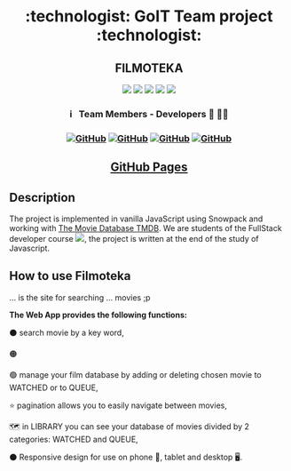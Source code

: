 <h1 align="center"> :technologist: GoIT Team project :technologist: </h1>
<h2 align="center">  FILMOTEKA  </h2>

<p align="center">
<img src="https://img.shields.io/badge/HTML-5-black"/>
<img src="https://img.shields.io/badge/%09CSS%20-2.1-yellowgreen"/>
<img src="https://img.shields.io/badge/JavaScript-ES8-aqua"/>
<img src="https://img.shields.io/badge/Node.js-14.17.0-brightgreen"/>
<img src="https://img.shields.io/badge/-GitHub-black"/>
</p>


<h3 align="center"> ℹ️ &nbsp; Team Members - Developers 🐾 🐱‍🚀 <h3>
<span align="center"> 
  
<a align="center" href="https://github.com/masa87">![GitHub](https://img.shields.io/badge/-masa87-05122A?style=flat&logo=github)</a>
<a align="center" href="https://github.com/Joanna-Golofit">![GitHub](https://img.shields.io/badge/-Joanna--Golofit-05122A?style=flat&logo=github)</a>
<a align="center" href="https://github.com/Majinmuszu">![GitHub](https://img.shields.io/badge/-Majinmuszu-05122A?style=flat&logo=github)</a>
<a align="center" href="https://github.com/DamianBrzezinski96">![GitHub](https://img.shields.io/badge/-DamianBrzezinski96-05122A?style=flat&logo=github)</a>

</span> 

<h2 align="center"><a href="https://masa87.github.io/JS_Project-1/">GitHub Pages</a></h2>

## Description

The project is implemented in vanilla JavaScript using Snowpack and working with
[The Movie Database TMDB](https://www.themoviedb.org/).
We are students of the FullStack developer course
[<img src="https://img.shields.io/badge/Go-IT-orange" />](https://goit.global/pl/), the
project is written at the end of the study of Javascript.


## How to use Filmoteka

... is the site for searching ... movies ;p


**The Web App provides the following functions:**

:black_circle: search movie by a key word,

:orange_circle: 
  
:green_circle: manage your film database by adding or deleting chosen movie to WATCHED or to QUEUE,

:star: pagination allows you to easily navigate between movies,

:world_map: in LIBRARY you can see your database of movies divided by 2 categories: WATCHED and QUEUE,

:black_circle: Responsive design for use on phone :iphone:, tablet and desktop :desktop_computer:.


